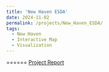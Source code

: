 ```yaml
---
title: 'New Haven ESDA'
date: 2024-11-02
permalink: /projects/New_Haven_ESDA/
tags:
  - New Haven
  - Interactive Map
  - Visualization
---
```


======
<a href="https://az-serein.github.io/_pages/New_Haven_ESDA.html" target="_blank">Project Report</a>
